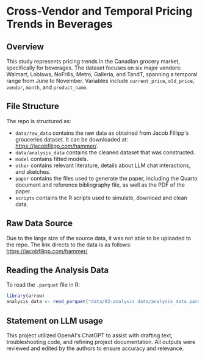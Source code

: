 # Cross-Vendor and Temporal Pricing Trends in Beverages

## Overview

This study represents pricing trends in the Canadian grocery market, specifically for beverages. The dataset focuses on six major vendors: Walmart, Loblaws, NoFrills, Metro, Galleria, and TandT, spanning a temporal range from June to November. Variables include `current_price`, `old_price`, `vendor`, `month`, and `product_name`.


## File Structure

The repo is structured as:

-   `data/raw_data` contains the raw data as obtained from Jacob Fillipp's grouceries dataset. It can be downloaded at: https://jacobfilipp.com/hammer/.
-   `data/analysis_data` contains the cleaned dataset that was constructed.
-   `model` contains fitted models. 
-   `other` contains relevant literature, details about LLM chat interactions, and sketches.
-   `paper` contains the files used to generate the paper, including the Quarto document and reference bibliography file, as well as the PDF of the paper. 
-   `scripts` contains the R scripts used to simulate, download and clean data.

## Raw Data Source

Due to the large size of the source data, it was not able to be uploaded to the repo. The link directs to the data is as follows: 
https://jacobfilipp.com/hammer/

## Reading the Analysis Data
To read the `.parquet` file in R:
```R
library(arrow)
analysis_data <- read_parquet("data/02-analysis_data/analysis_data.parquet")
```

## Statement on LLM usage

This project utilized OpenAI's ChatGPT to assist with drafting text, troubleshooting code, and refining project documentation. All outputs were reviewed and edited by the authors to ensure accuracy and relevance.

